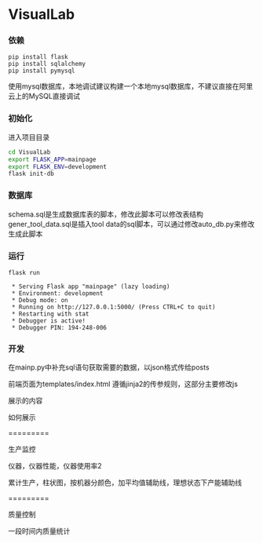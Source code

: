# VisualLab
### 依赖
```shell
pip install flask
pip install sqlalchemy
pip install pymysql
```
使用mysql数据库，本地调试建议构建一个本地mysql数据库，不建议直接在阿里云上的MySQL直接调试
### 初始化
进入项目目录
``` bash
cd VisualLab
export FLASK_APP=mainpage
export FLASK_ENV=development
flask init-db
```
### 数据库
schema.sql是生成数据库表的脚本，修改此脚本可以修改表结构
gener_tool_data.sql是插入tool data的sql脚本，可以通过修改auto_db.py来修改生成此脚本
### 运行
``` shell
flask run
```
```
 * Serving Flask app "mainpage" (lazy loading)
 * Environment: development
 * Debug mode: on
 * Running on http://127.0.0.1:5000/ (Press CTRL+C to quit)
 * Restarting with stat
 * Debugger is active!
 * Debugger PIN: 194-248-006
```
### 开发

在mainp.py中补充sql语句获取需要的数据，以json格式传给posts

前端页面为templates/index.html 遵循jinja2的传参规则，这部分主要修改js


展示的内容

如何展示

=========

生产监控

仪器，仪器性能，仪器使用率2

累计生产，柱状图，按机器分颜色，加平均值辅助线，理想状态下产能辅助线

=========

质量控制

一段时间内质量统计
